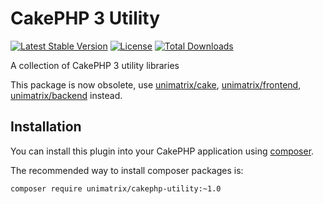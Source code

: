 # CakePHP 3 Utility

[![Latest Stable Version](https://poser.pugx.org/unimatrix/cakephp-utility/v/stable.svg)](https://packagist.org/packages/unimatrix/cakephp-utility)
[![License](https://poser.pugx.org/unimatrix/cakephp-utility/license.svg)](https://github.com/unimatrix/cakephp-utility/blob/master/LICENSE)
[![Total Downloads](https://poser.pugx.org/unimatrix/cakephp-utility/d/total.svg)](https://packagist.org/packages/unimatrix/cakephp-utility)

A collection of CakePHP 3 utility libraries

This package is now obsolete, use [unimatrix/cake](https://github.com/unimatrix/cake), [unimatrix/frontend](https://github.com/unimatrix/frontend), [unimatrix/backend](https://github.com/unimatrix/backend) instead.

## Installation

You can install this plugin into your CakePHP application using [composer](http://getcomposer.org).

The recommended way to install composer packages is:

```
composer require unimatrix/cakephp-utility:~1.0
```
